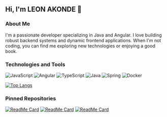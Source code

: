 <!--
**lekond77/lekond77** is a ✨ _special_ ✨ repository because its `README.md` (this file) appears on your GitHub profile.

Here are some ideas to get you started:

- 🔭 I’m currently working on ...
- 🌱 I’m currently learning ...
- 👯 I’m looking to collaborate on ...
- 🤔 I’m looking for help with ...
- 💬 Ask me about ...
- 📫 How to reach me: ...
- 😄 Pronouns: ...
- ⚡ Fun fact: ...
-->

## Hi, I'm LEON AKONDE 👋

### About Me
I'm a passionate developer specializing in Java and Angular. I love building robust backend systems and dynamic frontend applications. When I'm not coding, you can find me exploring new technologies or enjoying a good book.

### Technologies and Tools

![JavaScript](https://img.shields.io/badge/-JavaScript-F7DF1E?style=flat&logo=javascript&logoColor=black)
![Angular](https://img.shields.io/badge/-Angular-DD0031?style=flat&logo=angular&logoColor=white)
![TypeScript](https://img.shields.io/badge/-TypeScript-3178C6?style=flat&logo=typescript&logoColor=white)
![Java](https://img.shields.io/badge/-Java-007396?style=flat&logo=java&logoColor=white)
![Spring](https://img.shields.io/badge/-Spring-6DB33F?style=flat&logo=spring&logoColor=white)
![Docker](https://img.shields.io/badge/-Docker-2496ED?style=flat&logo=docker&logoColor=white)

[![Top Langs](https://github-readme-stats.vercel.app/api/top-langs/?username=lekond77&layout=compact)](https://github.com/lekond77/github-readme-stats)

### Pinned Repositories
[![ReadMe Card](https://github-readme-stats.vercel.app/api/pin/?username=lekond77&repo=blogapp_webapp)](https://github.com/lekond77/blogapp_webapp)
[![ReadMe Card](https://github-readme-stats.vercel.app/api/pin/?username=lekond77&repo=blogapp_api)](https://github.com/lekond77/blogapp_api)
[![ReadMe Card](https://github-readme-stats.vercel.app/api/pin/?username=lekond77&repo=eventbooker)](https://github.com/lekond77/eventbooker)
